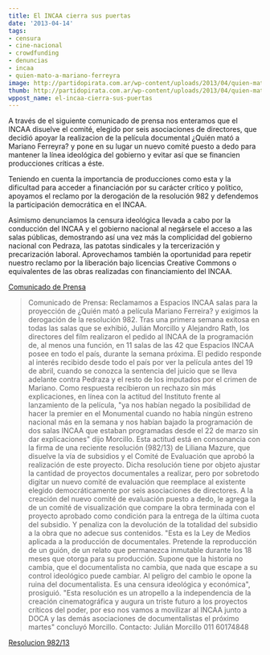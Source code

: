 ```yaml
---
title: El INCAA cierra sus puertas
date: '2013-04-14'
tags:
- censura
- cine-nacional
- crowdfunding
- denuncias
- incaa
- quien-mato-a-mariano-ferreyra
image: http://partidopirata.com.ar/wp-content/uploads/2013/04/quien-mato-a-mariano-ferreyra.jpg
thumb: http://partidopirata.com.ar/wp-content/uploads/2013/04/quien-mato-a-mariano-ferreyra-150x150.jpg
wppost_name: el-incaa-cierra-sus-puertas
---
```


A través de el siguiente comunicado de prensa nos enteramos que el INCAA disuelve el comité, elegido por seis asociaciones de directores, que decidió apoyar la realizacion de la película documental ¿Quién mató a Mariano Ferreyra? y pone en su lugar un nuevo comité puesto a dedo para mantener la línea ideológica del gobierno y evitar así que se financien producciones críticas a éste.

Teniendo en cuenta la importancia de producciones como esta y la dificultad para acceder a financiación por su carácter crítico y político, apoyamos el reclamo por la derogación de la resolución 982 y defendemos la participación democrática en el INCAA.

Asimismo denunciamos la censura ideológica llevada a cabo por la conducción del INCAA y el gobierno nacional al negársele el acceso a las salas públicas, demostrando así una vez más la complicidad del gobierno nacional con Pedraza, las patotas sindicales y la tercerización y precarización laboral.
Aprovechamos también la oportunidad para repetir nuestro reclamo por la liberación bajo licencias Creative Commons o equivalentes de las obras realizadas con financiamiento del INCAA.

<a href="http://sharetext.org/enbc" target="_blank">Comunicado de Prensa</a>
<blockquote>Comunicado de Prensa: Reclamamos a Espacios INCAA salas para la proyección de ¿Quién mató a película Mariano Ferreira? y exigimos la derogación de la resolución 982. Tras una primera semana exitosa en todas las salas que se exhibió, Julián Morcillo y Alejandro Rath, los directores del film realizaron el pedido al INCAA de la programación de, al menos una función, en 11 salas de las 42 que Espacios INCAA posee en todo el país, durante la semana próxima. El pedido responde al interés recibido desde todo el país por ver la película antes del 19 de abril, cuando se conozca la sentencia del juicio que se lleva adelante contra Pedraza y el resto de los imputados por el crimen de Mariano. Como respuesta recibieron un rechazo sin más explicaciones, en línea con la actitud del Instituto frente al lanzamiento de la película, "ya nos habían negado la posibilidad de hacer la premier en el Monumental cuando no había ningún estreno nacional más en la semana y nos habían bajado la programación de dos salas INCAA que estaban programadas desde el 22 de marzo sin dar explicaciones" dijo Morcillo. Esta actitud está en consonancia con la firma de una reciente resolución (982/13) de Liliana Mazure, que disuelve la vía de subsidios y el Comité de Evaluación que aprobó la realización de este proyecto. Dicha resolución tiene por objeto ajustar la cantidad de proyectos documentales a realizar, pero por sobretodo digitar un nuevo comité de evaluación que reemplace al existente elegido democráticamente por seis asociaciones de directores. A la creación del nuevo comité de evaluación puesto a dedo, le agrega la de un comité de visualización que compare la obra terminada con el proyecto aprobado como condición para la entrega de la última cuota del subsidio. Y penaliza con la devolución de la totalidad del subsidio a la obra que no adecue sus contenidos. "Esta es la Ley de Medios aplicada a la producción de documentales. Pretende la reproducción de un guión, de un relato que permanezca inmutable durante los 18 meses que otorga para su producción. Supone que la historia no cambia, que el documentalista no cambia, que nada que escape a su control ideológico puede cambiar. Al peligro del cambio le opone la ruina del documentalista. Es una censura ideológica y económica", prosiguió. "Esta resolución es un atropello a la independencia de la creación cinematográfica y augura un triste futuro a los proyectos críticos del poder, por eso nos vamos a movilizar al INCAA junto a DOCA y las demás asociaciones de documentalistas el próximo martes" concluyó Morcillo. Contacto: Julián Morcillo 011 60174848</blockquote>
<a href="https://docs.google.com/file/d/0B2wWInNuzr5oR21jMk4wTG5tYjg/edit" target="_blank">Resolucion 982/13</a>
